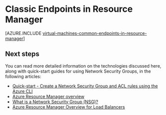 <properties
   pageTitle="Classic Endpoints in Resource Manager Overview | Azure"
   description="Understand how endpoints from the Classic deployment model are now implemented in Resource Manager using Network Security Groups and ACL rules"
   services="virtual-machines-linux"
   documentationCenter=""
   authors="iainfoulds"
   manager="timlt"
   editor=""/>

<tags
   ms.service="virtual-machines-linux"
   ms.devlang="na"
   ms.topic="article"
   ms.tgt_pltfrm="vm-linux"
   ms.workload="infrastructure-services"
   ms.date="08/09/2016"
   wacn.date=""
   ms.author="iainfou"/>

# Classic Endpoints in Resource Manager
[AZURE.INCLUDE [virtual-machines-common-endpoints-in-resource-manager](../../includes/virtual-machines-common-endpoints-in-resource-manager.md)]

## Next steps
You can read more detailed information on the technologies discussed here, along with quick-start guides for using Network Security Groups, in the following articles:

- [Quick-start - Create a Network Security Group and ACL rules using the Azure CLI](/documentation/articles/virtual-machines-linux-nsg-quickstart/)  
- [Azure Resource Manager overview](/documentation/articles/resource-group-overview/)  
- [What is a Network Security Group (NSG)?](/documentation/articles/virtual-networks-nsg/)  
- [Azure Resource Manager Overview for Load Balancers](/documentation/articles/load-balancer-arm/) 